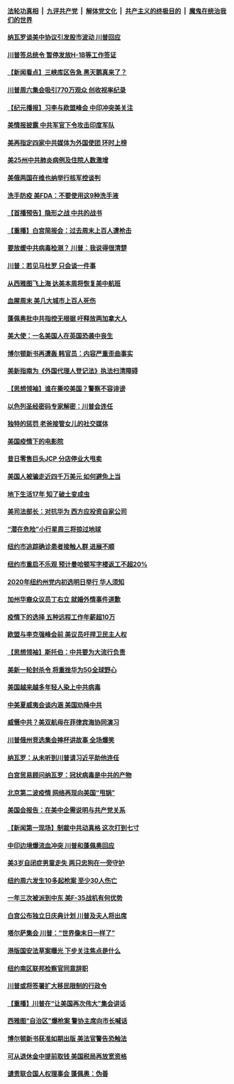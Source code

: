 ####  [法轮功真相](../../../../basic/blob/master/README.md?t=06231302) &nbsp;|&nbsp; [九评共产党](../../../../9ping.md/blob/master/README.md?t=06231302) &nbsp;|&nbsp; [解体党文化](../../../../jtdwh.md/blob/master/README.md?t=06231302)  &nbsp;|&nbsp; [共产主义的终极目的](../../../../gczydzjmd.md/blob/master/README.md?t=06231302) &nbsp;|&nbsp; [魔鬼在统治我们的世界](../../../../mgztzwmdsj.md/blob/master/README.md?t=06231302) 

#### [纳瓦罗谈美中协议引发股市波动 川普回应](../pages/nsc412/n12205543.md?t=06231302) 

#### [川普签总统令 暂停发放H-1B等工作签证](../pages/nsc412/n12205286.md?t=06231302) 

#### [【新闻看点】三峡库区告急 黑天鹅真来了？](../pages/nsc412/n12205008.md?t=06231302) 

#### [川普周六集会吸引770万观众 创收视率纪录](../pages/nsc412/n12205358.md?t=06231302) 

#### [【纪元播报】习李与欧盟峰会 中印冲突美关注](../pages/nsc412/n12205264.md?t=06231302) 

#### [美情报披露 中共军官下令攻击印度军队](../pages/nsc412/n12205206.md?t=06231302) 

#### [美再指定四家中共媒体为外国使团 环时上榜](../pages/nsc412/n12205059.md?t=06231302) 

#### [美25州中共肺炎病例及住院人数激增](../pages/nsc412/n12204895.md?t=06231302) 

#### [美俄两国在维也纳举行核军控谈判](../pages/nsc412/n12205020.md?t=06231302) 

#### [洗手防疫 美FDA：不要使用这9种洗手液](../pages/nsc412/n12204896.md?t=06231302) 

#### [【首播预告】隐形之战 中共的战书](../pages/nsc412/n12200980.md?t=06231302) 

#### [【重播】白宫简报会：过去周末上百人遭枪击](../pages/nsc412/n12204458.md?t=06231302) 

#### [要放缓中共病毒检测？ 川普：我说得很清楚](../pages/nsc412/n12204784.md?t=06231302) 

#### [川普：若见马杜罗 只会谈一件事](../pages/nsc412/n12204747.md?t=06231302) 

#### [从西雅图飞上海 达美本周将恢复美中航班](../pages/nsc412/n12204640.md?t=06231302) 

#### [血腥周末 美几大城市上百人死伤](../pages/nsc412/n12204490.md?t=06231302) 

#### [蓬佩奥批中共指控无根据 吁释放两加拿大人](../pages/nsc412/n12204564.md?t=06231302) 

#### [美大使：一名美国人在英国恐袭中丧生](../pages/nsc412/n12204415.md?t=06231302) 

#### [博尔顿新书再遭轰 韩官员：内容严重歪曲事实](../pages/nsc412/n12204194.md?t=06231302) 

#### [美新指南为《外国代理人登记法》执法扫清障碍](../pages/nsc412/n12203013.md?t=06231302) 

#### [【思想领袖】谁在撕咬美国？警察不容诽谤](../pages/nsc412/n12201992.md?t=06231302) 

#### [以色列圣经密码专家解密：川普会连任](../pages/nsc412/n12203622.md?t=06231302) 

#### [独特的惩罚  老爸接管女儿的社交媒体](../pages/nsc412/n12202897.md?t=06231302) 

#### [美国疫情下的电影院](../pages/nsc412/n12202867.md?t=06231302) 

#### [昔日零售巨头JCP 分店停业大甩卖](../pages/nsc412/n12202922.md?t=06231302) 

#### [美国人被骗走近四千万美元 如何避免上当](../pages/nsc412/n12202930.md?t=06231302) 

#### [地下生活17年 知了破土变成虫](../pages/nsc412/n12202962.md?t=06231302) 

#### [美司法部长：对抗华为 西方应投资自家公司](../pages/nsc412/n12203386.md?t=06231302) 

#### [“潜在危险”小行星周三将掠过地球](../pages/nsc412/n12202747.md?t=06231302) 

#### [纽约市追踪确诊患者接触人群  进展不顺](../pages/nsc412/n12203018.md?t=06231302) 

#### [纽约市重启不乐观 预计曼哈顿写字楼返工不超20%](../pages/nsc412/n12203023.md?t=06231302) 

#### [2020年纽约州党内初选明日举行 华人须知](../pages/nsc412/n12203026.md?t=06231302) 

#### [加州华裔众议员丁右立    就婚外情事件道歉](../pages/nsc412/n12203179.md?t=06231302) 

#### [疫情下的选择 五种远程工作年薪超10万](../pages/nsc412/n12190408.md?t=06231302) 

#### [欧盟与李克强峰会前 美议员吁捍卫民主人权](../pages/nsc412/n12202775.md?t=06231302) 

#### [【思想领袖】斯托伯：中共要为大流行负责](../pages/nsc412/n12115529.md?t=06231302) 

#### [美新一轮封杀令 将重挫华为5G全球野心](../pages/nsc412/n12202488.md?t=06231302) 

#### [美国越来越多年轻人染上中共病毒](../pages/nsc412/n12202590.md?t=06231302) 

#### [中美夏威夷会谈内涵 美国劝降中共](../pages/nsc412/n12202579.md?t=06231302) 

#### [威慑中共？美双航母在菲律宾海协同演习](../pages/nsc412/n12202399.md?t=06231302) 

#### [川普俄州竞选集会摔杯讲故事 全场爆笑](../pages/nsc412/n12202398.md?t=06231302) 

#### [纳瓦罗：从未听到川普请习近平助他连任](../pages/nsc412/n12202251.md?t=06231302) 

#### [白宫贸易顾问纳瓦罗：冠状病毒是中共的产物](../pages/nsc412/n12202027.md?t=06231302) 

#### [北京第二波疫情 网络再现向美国“甩锅”](../pages/nsc412/n12201996.md?t=06231302) 

#### [美国会报告：在美中企需说明与共产党关系](../pages/nsc412/n12199133.md?t=06231302) 

#### [【新闻第一现场】制裁中共动真格 这次打到七寸](../pages/nsc412/n12201730.md?t=06231302) 

#### [中印边境爆流血冲突 川普和蓬佩奥回应](../pages/nsc412/n12201068.md?t=06231302) 

#### [美3岁自闭症男童走失 两只忠狗在一旁守护](../pages/nsc412/n12201540.md?t=06231302) 

#### [纽约周六发生10多起枪案 至少30人伤亡](../pages/nsc412/n12201569.md?t=06231302) 

#### [一年三次被派到中东 美F-35战机有何优势](../pages/nsc412/n12193910.md?t=06231302) 

#### [白宫公布独立日庆典计划 川普及夫人将出席](../pages/nsc412/n12201111.md?t=06231302) 

#### [塔尔萨集会 川普：“世界像末日一样了”](../pages/nsc412/n12200981.md?t=06231302) 

#### [港版国安法草案曝光 下步关注焦点是什么](../pages/nsc412/n12200876.md?t=06231302) 

#### [纽约南区联邦检察官同意辞职](../pages/nsc412/n12200996.md?t=06231302) 

#### [川普或将签署扩大移民限制的行政令](../pages/nsc412/n12201017.md?t=06231302) 

#### [【重播】川普在“让美国再次伟大”集会讲话](../pages/nsc412/n12199351.md?t=06231302) 

#### [西雅图“自治区”爆枪案 警协主席向市长喊话](../pages/nsc412/n12200903.md?t=06231302) 

#### [博尔顿新书获准如期出版 美法官警告恐触法](../pages/nsc412/n12200486.md?t=06231302) 

#### [可从退休金中提前取钱  美国税局再放宽资格](../pages/nsc412/n12200725.md?t=06231302) 

#### [谴责联合国人权理事会 蓬佩奥：伪善](../pages/nsc412/n12200748.md?t=06231302) 

